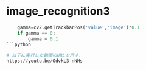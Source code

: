# image_recognition3

```python
    gamma=cv2.getTrackbarPos('value','image')*0.1
    if gamma == 0:
        gamma = 0.1
```python

# 以下に実行した動画のURLを示す.
https://youtu.be/OdvkL3-nNHs
